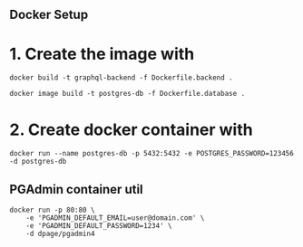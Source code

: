 ## Docker Setup

# 1. Create the image with

```
docker build -t graphql-backend -f Dockerfile.backend .
```

```
docker image build -t postgres-db -f Dockerfile.database .
```

# 2. Create docker container with
```
docker run --name postgres-db -p 5432:5432 -e POSTGRES_PASSWORD=123456 -d postgres-db
```

## PGAdmin container util
```
docker run -p 80:80 \
    -e 'PGADMIN_DEFAULT_EMAIL=user@domain.com' \
    -e 'PGADMIN_DEFAULT_PASSWORD=1234' \
    -d dpage/pgadmin4
```
